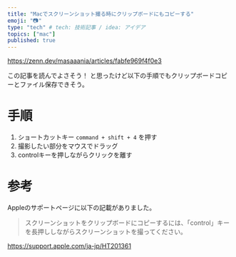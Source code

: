 ```yaml
---
title: "Macでスクリーンショット撮る時にクリップボードにもコピーする"
emoji: "📷"
type: "tech" # tech: 技術記事 / idea: アイデア
topics: ["mac"]
published: true
---
```


https://zenn.dev/masaaania/articles/fabfe969f4f0e3

この記事を読んでよさそう！ と思ったけど以下の手順でもクリップボードコピーとファイル保存できそう。

# 手順

1. ショートカットキー `command + shift + 4` を押す
1. 撮影したい部分をマウスでドラッグ
1. controlキーを押しながらクリックを離す

# 参考

Appleのサポートページに以下の記載がありました。

> スクリーンショットをクリップボードにコピーするには、「control」キーを長押ししながらスクリーンショットを撮ってください。

https://support.apple.com/ja-jp/HT201361
